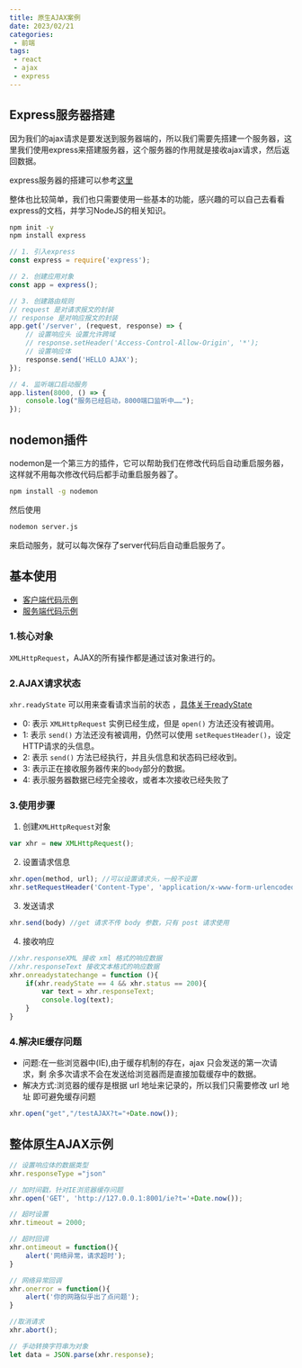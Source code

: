 ```yaml
---
title: 原生AJAX案例
date: 2023/02/21
categories:
 - 前端
tags:
 - react
 - ajax
 - express
---
```


## Express服务器搭建

因为我们的ajax请求是要发送到服务器端的，所以我们需要先搭建一个服务器，这里我们使用express来搭建服务器，这个服务器的作用就是接收ajax请求，然后返回数据。

express服务器的搭建可以参考[这里](/docs/promise/express/express.md)

整体也比较简单，我们也只需要使用一些基本的功能，感兴趣的可以自己去看看express的文档，并学习NodeJS的相关知识。

```bash
npm init -y
npm install express
```

```js
// 1. 引入express
const express = require('express');

// 2. 创建应用对象
const app = express();

// 3. 创建路由规则
// request 是对请求报文的封装
// response 是对响应报文的封装
app.get('/server', (request, response) => {
    // 设置响应头 设置允许跨域
    // response.setHeader('Access-Control-Allow-Origin', '*');
    // 设置响应体
    response.send('HELLO AJAX');
});

// 4. 监听端口启动服务
app.listen(8000, () => {
    console.log("服务已经启动，8000端口监听中……");
});
```

## nodemon插件

nodemon是一个第三方的插件，它可以帮助我们在修改代码后自动重启服务器，这样就不用每次修改代码后都手动重启服务器了。

```bash
npm install -g nodemon
```

然后使用
```bash
nodemon server.js
```
来启动服务，就可以每次保存了server代码后自动重启服务了。

## 基本使用

- [客户端代码示例](https://github.com/Fancy911/ajax-learning-demo/tree/main/1.proto-ajax)
- [服务端代码示例](https://github.com/Fancy911/ajax-learning-demo/blob/main/server.js)

### 1.核心对象
`XMLHttpRequest`，AJAX的所有操作都是通过该对象进行的。

### 2.AJAX请求状态
`xhr.readyState` 可以用来查看请求当前的状态 ，[具体关于readyState](https://developer.mozilla.org/zh-CN/docs/Web/API/XMLHttpRequest/readyState)
- 0: 表示 `XMLHttpRequest` 实例已经生成，但是 `open()` 方法还没有被调用。
- 1: 表示 `send()` 方法还没有被调用，仍然可以使用 `setRequestHeader()`，设定HTTP请求的头信息。
- 2: 表示 `send()` 方法已经执行，并且头信息和状态码已经收到。 
- 3: 表示正在接收服务器传来的`body`部分的数据。
- 4: 表示服务器数据已经完全接收，或者本次接收已经失败了

### 3.使用步骤
1. 创建`XMLHttpRequest`对象
```js
var xhr = new XMLHttpRequest();
```
2. 设置请求信息 
```js
xhr.open(method, url); //可以设置请求头，一般不设置
xhr.setRequestHeader('Content-Type', 'application/x-www-form-urlencoded'); 
```
3. 发送请求
```js
xhr.send(body) //get 请求不传 body 参数，只有 post 请求使用 
```
4. 接收响应
```js
//xhr.responseXML 接收 xml 格式的响应数据 
//xhr.responseText 接收文本格式的响应数据
xhr.onreadystatechange = function (){ 
    if(xhr.readyState == 4 && xhr.status == 200){
        var text = xhr.responseText;
        console.log(text); 
    }    
}
```

### 4.解决IE缓存问题

- 问题:在一些浏览器中(IE),由于缓存机制的存在，ajax 只会发送的第一次请求，剩 余多次请求不会在发送给浏览器而是直接加载缓存中的数据。
- 解决方式:浏览器的缓存是根据 url 地址来记录的，所以我们只需要修改 url 地址 即可避免缓存问题
```js
xhr.open("get","/testAJAX?t="+Date.now());
```

## 整体原生AJAX示例

```js
// 设置响应体的数据类型
xhr.responseType ="json"

// 加时间戳，针对IE浏览器缓存问题
xhr.open('GET', 'http://127.0.0.1:8001/ie?t='+Date.now());

// 超时设置
xhr.timeout = 2000;

// 超时回调
xhr.ontimeout = function(){
    alert('网络异常，请求超时');
}

// 网络异常回调
xhr.onerror = function(){
    alert('你的网路似乎出了点问题');
}

//取消请求
xhr.abort();

// 手动转换字符串为对象
let data = JSON.parse(xhr.response);
```